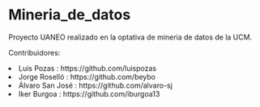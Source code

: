 # Mineria_de_datos
Proyecto UANEO realizado en la optativa de mineria de datos de la UCM.
<p>
Contribuidores:
  <u1><li type ="disc">
    Luis Pozas : https://github.com/luispozas</li>
     <li type ="disc">
       Jorge Roselló : https://github.com/beybo</li>
        <li type ="disc">
          Álvaro San José : https://github.com/alvaro-sj </li>
     <li type ="disc">
       Iker Burgoa : https://github.com/iburgoa13</li>
  </u1>
</p>

